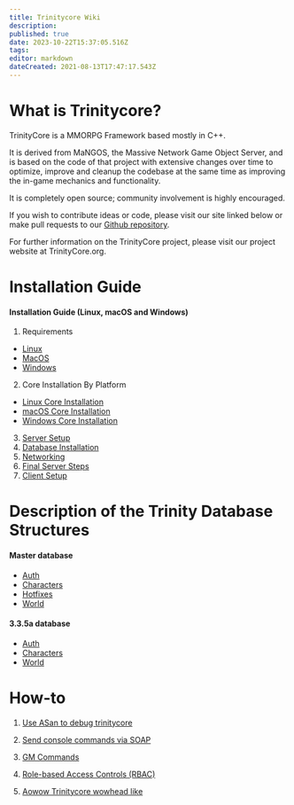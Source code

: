 ```yaml
---
title: Trinitycore Wiki
description: 
published: true
date: 2023-10-22T15:37:05.516Z
tags: 
editor: markdown
dateCreated: 2021-08-13T17:47:17.543Z
---
```


# What is Trinitycore?
TrinityCore is a MMORPG Framework based mostly in C++.

It is derived from MaNGOS, the Massive Network Game Object Server, and is based on the code of that project with extensive changes over time to optimize, improve and cleanup the codebase at the same time as improving the in-game mechanics and functionality.

It is completely open source; community involvement is highly encouraged.

If you wish to contribute ideas or code, please visit our site linked below or make pull requests to our [Github repository](https://github.com/TrinityCore/).

For further information on the TrinityCore project, please visit our project website at TrinityCore.org.

# Installation Guide

#### Installation Guide (Linux, macOS and Windows)

1. Requirements 
- [Linux](/install/requirements/linux) 
- [MacOS](/install/requirements/macos)
- [Windows](/install/requirements/windows)
2. Core Installation By Platform
- [Linux Core Installation](/install/Core-Installation/linux-core-installation)
- [macOS Core Installation](/install/Core-Installation/macOS-core-installation)
- [Windows Core Installation](/install/Core-Installation/windows-core-installation)
3. [Server Setup](/install/Server-Setup)
4. [Database Installation](/install/Database-Installation)
5. [Networking](/install/Networking)
6. [Final Server Steps](/install/Final-Server-Steps)
7. [Client Setup](/install/Client-Setup)

# Description of the Trinity Database Structures
#### Master database
- [Auth](/database/master/auth/home)
- [Characters](/database/master/characters/home)
- [Hotfixes](/database/master/hotfixes/home)
- [World](/database/master/world/home)

#### 3.3.5a database
- [Auth](/database/335/auth/home)
- [Characters](/database/335/characters/home)
- [World](/database/335/world/home)

# How-to
1. [Use ASan to debug trinitycore](/how-to/asan)
2. [Send console commands via SOAP](/how-to/SOAP)
3. [GM Commands](/how-to/gm-commands)
4. [Role-based Access Controls (RBAC)](/how-to/RBAC)

5. [Aowow Trinitycore wowhead like](https://aowow.trinitycore.info/)


<object type="text/html" data="../Core-Installation/windows-core-installation.html"></object>